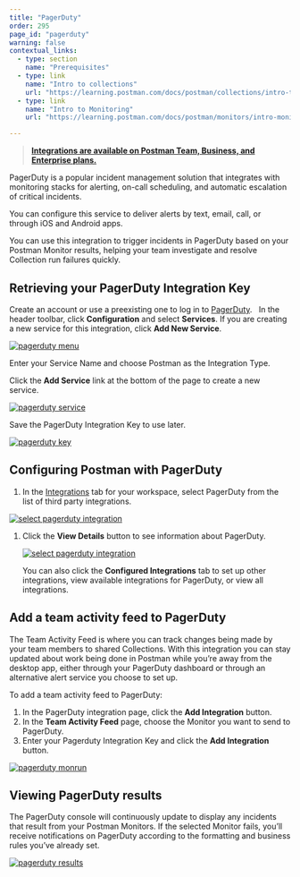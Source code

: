 ```yaml
---
title: "PagerDuty"
order: 295
page_id: "pagerduty"
warning: false
contextual_links:
  - type: section
    name: "Prerequisites"
  - type: link
    name: "Intro to collections"
    url: "https://learning.postman.com/docs/postman/collections/intro-to-collections"
  - type: link
    name: "Intro to Monitoring"
    url: "https://learning.postman.com/docs/postman/monitors/intro-monitors"

---
```


> __[Integrations are available on Postman Team, Business, and Enterprise plans.](https://www.getpostman.com/pricing)__

PagerDuty is a popular incident management solution that integrates with monitoring stacks for alerting, on-call scheduling, and automatic escalation of critical incidents.

You can configure this service to deliver alerts by text, email, call, or through iOS and Android apps.

You can use this integration to trigger incidents in PagerDuty based on your Postman Monitor results, helping your team investigate and resolve Collection run failures quickly.

## Retrieving your PagerDuty Integration Key

Create an account or use a preexisting one to log in to [PagerDuty](https://app.pagerduty.com/).  
In the header toolbar, click __Configuration__ and select __Services__. If you are creating a new service for this integration, click __Add New Service__.

[![pagerduty menu](https://assets.postman.com/postman-docs/pagerduty_menu.png)](https://assets.postman.com/postman-docs/pagerduty_menu.png)

Enter your Service Name and choose Postman as the Integration Type.

Click the __Add Service__ link at the bottom of the page to create a new service.

[![pagerduty service](https://assets.postman.com/postman-docs/pagerduty_service.png)](https://assets.postman.com/postman-docs/pagerduty_service.png)

 Save the PagerDuty Integration Key to use later.

[![pagerduty key](https://assets.postman.com/postman-docs/pagerduty_key.png)](https://assets.postman.com/postman-docs/pagerduty_key.png)

## Configuring Postman with PagerDuty

1. In the [Integrations](https://go.postman.co/workspaces) tab for your workspace, select PagerDuty from the list of third party integrations.

  [![select pagerduty integration](https://assets.postman.com/postman-docs/integrations-pagerduty1.png)](https://assets.postman.com/postman-docs/integrations-pagerduty1.png)

1. Click the **View Details** button to see information about PagerDuty.

   [![select pagerduty integration](https://assets.postman.com/postman-docs/WS-integrations-pagerduty-details.png)](https://assets.postman.com/postman-docs/WS-integrations-pagerduty-details.png)

   You can also click the **Configured Integrations** tab to set up other integrations, view available integrations for PagerDuty, or view all integrations.

## Add a team activity feed to PagerDuty

The Team Activity Feed is where you can track changes being made by your team members to shared Collections. With this integration you can stay updated about work being done in Postman while you’re away from the desktop app, either through your PagerDuty dashboard or through an alternative alert service you choose to set up.

To add a team activity feed to PagerDuty:

1. In the PagerDuty integration page, click the **Add Integration** button.
1. In the **Team Activity Feed** page, choose the Monitor you want to send to PagerDuty.
1. Enter your Pagerduty Integration Key and click the **Add Integration** button.

[![pagerduty monrun](https://assets.postman.com/postman-docs/WS-integrations-pagerduty-monrun.png)](https://assets.postman.com/postman-docs/WS-integrations-pagerduty-monrun.png)

## Viewing PagerDuty results

The PagerDuty console will continuously update to display any incidents that result from your Postman Monitors. If the selected Monitor fails, you’ll receive notifications on PagerDuty according to the formatting and business rules you’ve already set.

[![pagerduty results](https://assets.postman.com/postman-docs/pagerduty_results.png)](https://assets.postman.com/postman-docs/pagerduty_results.png)
